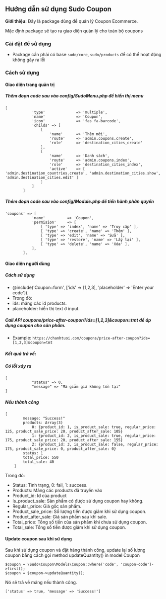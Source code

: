 ## Hướng dẫn sử dụng Sudo Coupon ##

**Giới thiệu:** Đây là package dùng để quản lý Coupon Ecommerce.

Mặc định package sẽ tạo ra giao diện quản lý cho toàn bộ coupons

### Cài đặt để sử dụng ###

- Package cần phải có base `sudo/core`, `sudo/products` để có thể hoạt động không gây ra lỗi

### Cách sử dụng ###

#### Giao diện trang quản trị ####

##### Thêm đoạn code sau vào config/SudoMenu.php để hiển thị menu ####
    [
                'type' 				=> 'multiple',
                'name' 				=> 'Coupon',
                'icon' 				=> 'fas fa-barcode',
                'childs' => [
                    [
                        'name' 		=> 'Thêm mới',
                        'route' 	=> 'admin.coupons.create',
                        'role' 		=> 'destination_cities_create'
                    ],
                    [
                        'name' 		=> 'Danh sách',
                        'route' 	=> 'admin.coupons.index',
                        'role' 		=> 'destination_cities_index',
                        'active' 	=> [ 'admin.destination_countries.create', 'admin.destination_cities.show', 'admin.destination_cities.edit' ]
                    ]
                ]
            ]
##### Thêm đoạn code sau vào config/Module.php để tiến hành phân quyền ####
    'coupons' => [
                'name' 			=> 'Coupon',
                'permision' 	=> [
                    [ 'type' => 'index', 'name' => 'Truy cập' ],
                    [ 'type' => 'create', 'name' => 'Thêm' ],
                    [ 'type' => 'edit', 'name' => 'Sửa' ],
                    [ 'type' => 'restore', 'name' => 'Lấy lại' ],
                    [ 'type' => 'delete', 'name' => 'Xóa' ],
                ],
            ],
#### Giao diện người dùng ####
##### Cách sử dụng #####
-  @include('Coupon::form', ['ids' => [1,2,3], 'placeholder' => 'Enter your code']). 
-  Trong đó:
-   ids: mảng các id products.
-   placeholder: hiển thị text ở input.

##### Call API coupons/price-after-coupon?ids=[1,2,3]&coupon=tmt để áp dụng coupon cho sản phẩm. #####
-   Example: `https://chanhtuoi.com/coupons/price-after-coupon?ids=[1,2,3]&coupon=tmt`

##### Kết quả trả về: #####
            
##### Có lỗi xảy ra #####

    [
                "status" => 0,
                "message" => "Mã giảm giá không tồn tại"
    ]
##### Nếu thành công #####

    [
            message: "Success!"
            products: Array(3)
                0: {product_id: 1, is_product_sale: true, regular_price: 125, product_sale_price: 20, product_after_sale: 105}
                1: {product_id: 2, is_product_sale: true, regular_price: 175, product_sale_price: 20, product_after_sale: 155}
                2: {product_id: 3, is_product_sale: false, regular_price: 175, product_sale_price: 0, product_after_sale: 0}
            status: 1
            total_price: 550
            total_sale: 40
        ]
    
Trong đó:
- Status: Tình trạng, 0: fail, 1: success.
- Products: Mảng các products đã truyền vào
- Product_id: Id của product
- Is_product_sale: Sản phẩm có được sử dụng coupon hay không.
- Regular_price: Giá gốc sản phẩm.
- Product_sale_price: Số lượng tiền được giảm khi sử dụng coupon.
- Product_after_sale: Giá sản phẩm sau khi sale.
- Total_price: Tổng số tiền của sản phẩm khi chưa sử dụng coupon.
- Total_sale: Tổng số tiền được giảm khi sử dụng coupon. 
    
#### Update coupon sau khi sử dụng ###
Sau khi sử dụng coupon và đặt hàng thành công, update lại số lượng coupon bằng cách gọi method updateQuantity() in model Coupon

    $coupon = \Sudo\Coupon\Models\Coupon::where('code', 'coupon-code')->first();
    $coupon = $coupon->updateQuantity();
    
Nó sẽ trả về mảng nếu thành công.

    ['status' => true, 'message' => 'Success!'] 